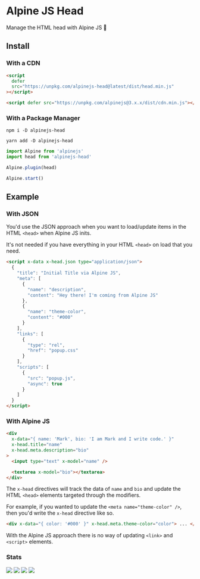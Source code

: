# Alpine JS Head

Manage the HTML head with Alpine JS 🗿

## Install

### With a CDN

```html
<script
  defer
  src="https://unpkg.com/alpinejs-head@latest/dist/head.min.js"
></script>

<script defer src="https://unpkg.com/alpinejs@3.x.x/dist/cdn.min.js"></script>
```

### With a Package Manager

```shell
npm i -D alpinejs-head

yarn add -D alpinejs-head
```

```js
import Alpine from 'alpinejs'
import head from 'alpinejs-head'

Alpine.plugin(head)

Alpine.start()
```

## Example

### With JSON

You'd use the JSON approach when you want to load/update items in the HTML `<head>` when Alpine JS inits.

It's not needed if you have everything in your HTML `<head>` on load that you need.

```html
<script x-data x-head.json type="application/json">
  {
    "title": "Initial Title via Alpine JS",
    "meta": [
      {
        "name": "description",
        "content": "Hey there! I'm coming from Alpine JS"
      },
      {
        "name": "theme-color",
        "content": "#000"
      }
    ],
    "links": [
      {
        "type": "rel",
        "href": "popup.css"
      }
    ],
    "scripts": [
      {
        "src": "popup.js",
        "async": true
      }
    ]
  }
</script>
```

### With Alpine JS

```html
<div
  x-data="{ name: 'Mark', bio: 'I am Mark and I write code.' }"
  x-head.title="name"
  x-head.meta.description="bio"
>
  <input type="text" x-model="name" />

  <textarea x-model="bio"></textarea>
</div>
```

The `x-head` directives will track the data of `name` and `bio` and update the HTML `<head>` elements targeted through the modifiers.

For example, if you wanted to update the `<meta name="theme-color" />`, then you'd write the `x-head` directive like so.

```html
<div x-data="{ color: '#000' }" x-head.meta.theme-color="color"> ... </div>
```

With the Alpine JS approach there is no way of updating `<link>` and `<script>` elements.

### Stats

![](https://img.shields.io/bundlephobia/min/alpinejs-head)
![](https://img.shields.io/npm/v/alpinejs-head)
![](https://img.shields.io/npm/dt/alpinejs-head)
![](https://img.shields.io/github/license/markmead/alpinejs-head)
